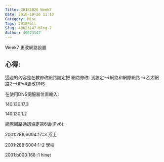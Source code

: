 ```yaml
---
Title: 20181026 Week7
Date: 2018-10-26 11:10
Category: Misc
Tags: 2018Fall
Slug: 40623147-blog-7
Author: 40623147
---
```

Week7 更改網路設置

<!-- PELICAN_END_SUMMARY -->

心得:
--
這週的內容是在教修改網路設定把
網路修改:
到設定-->網路和網際網路-->乙太網路2-->IPv4更改DNS

在使用DNS伺服器位置輸入:

 140.130.17.3 

140.130.1.2

網際網路通訊協定第6版(IPv6):

2001:288:6004:17::3  系上

2001:288:6004:1::2  學校

 2001:b000:168::1 hinet

